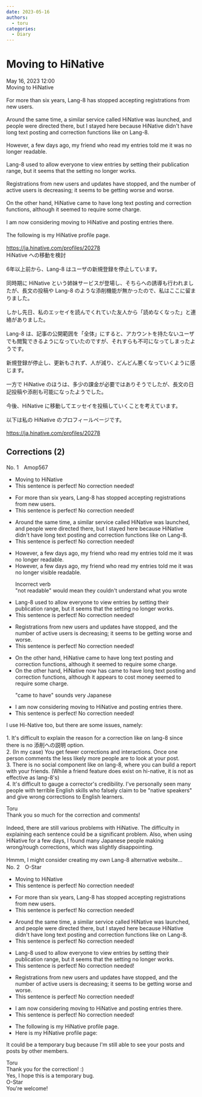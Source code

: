 ```yaml
---
date: 2023-05-16
authors:
  - toru
categories:
  - Diary
---
```


<h1 id="subject_show">Moving to HiNative</h1>
<div class="date">May 16, 2023 12:00</div>
<div id="post"><div id="body_show_ori">
Moving to HiNative<br/><br/>For more than six years, Lang-8 has stopped accepting registrations from new users.<br/><br/>Around the same time, a similar service called HiNative was launched, and people were directed there, but I stayed here because HiNative didn't have long text posting and correction functions like on Lang-8.<br/><br/>However, a few days ago, my friend who read my entries told me it was no longer readable.<br/><br/>Lang-8 used to allow everyone to view entries by setting their publication range, but it seems that the setting no longer works.<br/><br/>Registrations from new users and updates have stopped, and the number of active users is decreasing; it seems to be getting worse and worse.<br/><br/>On the other hand, HiNative came to have long text posting and correction functions, although it seemed to require some charge.<br/><br/>I am now considering moving to HiNative and posting entries there.<br/><br/>The following is my HiNative profile page.<br/><br/><a href="https://ja.hinative.com/profiles/20278" target="_blank">https://ja.hinative.com/profiles/20278</a>
</div></div>

<!-- more -->

<div id="post_ja"><div id="body_show_mo">
HiNative への移動を検討<br/><br/>6年以上前から、Lang-8 はユーザの新規登録を停止しています。<br/><br/>同時期に HiNative という姉妹サービスが登場し、そちらへの誘導も行われましたが、長文の投稿や Lang-8 のような添削機能が無かったので、私はここに留まりました。<br/><br/>しかし先日、私のエッセイを読んでくれていた友人から「読めなくなった」と連絡がありました。<br/><br/>Lang-8 は、記事の公開範囲を「全体」にすると、アカウントを持たないユーザでも閲覧できるようになっていたのですが、それすらも不可になってしまったようです。<br/><br/>新規登録が停止し、更新もされず、人が減り、どんどん悪くなっていくように感じます。<br/><br/>一方で HiNative のほうは、多少の課金が必要ではありそうでしたが、長文の日記投稿や添削も可能になったようでした。<br/><br/>今後、HiNative に移動してエッセイを投稿していくことを考えています。<br/><br/>以下は私の HiNative のプロフィールページです。<br/><br/><a href="https://ja.hinative.com/profiles/20278" target="_blank">https://ja.hinative.com/profiles/20278</a>
</div></div>

## Corrections (2)
<div id="block"><div class="first_name"> No. 1　<span class="just_name">Amop567</span></div><div id="block2">
<ul class="correction_field">
<li class="incorrect">Moving to HiNative</li>
<li class="corrected perfect">This sentence is perfect! No correction needed!</li>
</ul>
<ul class="correction_field">
<li class="incorrect">For more than six years, Lang-8 has stopped accepting registrations from new users.</li>
<li class="corrected perfect">This sentence is perfect! No correction needed!</li>
</ul>
<ul class="correction_field">
<li class="incorrect">Around the same time, a similar service called HiNative was launched, and people were directed there, but I stayed here because HiNative didn't have long text posting and correction functions like on Lang-8.</li>
<li class="corrected perfect">This sentence is perfect! No correction needed!</li>
</ul>
<ul class="correction_field">
<li class="incorrect">However, a few days ago, my friend who read my entries told me it was no longer readable.</li>
<li class="corrected correct">
However, a few days ago, my friend who read my entries told me it was no longer <span class="f_blue">visible</span> <span class="sline"><span class="f_red">readable</span></span>.
<p class="correction_comment">Incorrect verb<br/>"not readable" would mean they couldn't understand what you wrote</p>
</li>
</ul>
<ul class="correction_field">
<li class="incorrect">Lang-8 used to allow everyone to view entries by setting their publication range, but it seems that the setting no longer works.</li>
<li class="corrected perfect">This sentence is perfect! No correction needed!</li>
</ul>
<ul class="correction_field">
<li class="incorrect">Registrations from new users and updates have stopped, and the number of active users is decreasing; it seems to be getting worse and worse.</li>
<li class="corrected perfect">This sentence is perfect! No correction needed!</li>
</ul>
<ul class="correction_field">
<li class="incorrect">On the other hand, HiNative came to have long text posting and correction functions, although it seemed to require some charge.</li>
<li class="corrected correct">
On the other hand, HiNative <span class="f_blue">now has</span> <span class="sline"><span class="f_red">came to have</span></span> long text posting and correction functions, although it <span class="f_blue">appears to cost money</span> <span class="sline"><span class="f_red">seemed to require some charge</span></span>.
<p class="correction_comment">"came to have" sounds very Japanese</p>
</li>
</ul>
<ul class="correction_field">
<li class="incorrect">I am now considering moving to HiNative and posting entries there.</li>
<li class="corrected perfect">This sentence is perfect! No correction needed!</li>
</ul>
<p class="comment_small">
 I use Hi-Native too, but there are some issues, namely:
 <br/>
 <br/>
 1. It's difficult to explain the reason for a correction like on lang-8 since there is no 添削への説明 option.
 <br/>
 2. (In my case) You get fewer corrections and interactions. Once one person comments the less likely more people are to look at your post.
 <br/>
 3. There is no social component like on lang-8, where you can build a report with your friends. (While a friend feature does exist on hi-native, it is not as effective as lang-8's)
 <br/>
 4. It's difficult to gauge a corrector's credibility. I've personally seen many people with terrible English skills who falsely claim to be "native speakers" and give wrong corrections to English learners.
</p>

</div><div class="name"><span class="just_name">Toru</span><br>
Thank you so much for the correction and comments!<br/><br/>Indeed, there are still various problems with HiNative. The difficulty in explaining each sentence could be a significant problem. Also, when using HiNative for a few days, I found many Japanese people making wrong/rough corrections, which was slightly disappointing.<br/><br/>Hmmm, I might consider creating my own Lang-8 alternative website...
</div>
</div>
<div id="block"><div class="first_name"> No. 2　<span class="just_name">O-Star</span></div><div id="block2">
<ul class="correction_field">
<li class="incorrect">Moving to HiNative</li>
<li class="corrected perfect">This sentence is perfect! No correction needed!</li>
</ul>
<ul class="correction_field">
<li class="incorrect">For more than six years, Lang-8 has stopped accepting registrations from new users.</li>
<li class="corrected perfect">This sentence is perfect! No correction needed!</li>
</ul>
<ul class="correction_field">
<li class="incorrect">Around the same time, a similar service called HiNative was launched, and people were directed there, but I stayed here because HiNative didn't have long text posting and correction functions like on Lang-8.</li>
<li class="corrected perfect">This sentence is perfect! No correction needed!</li>
</ul>
<ul class="correction_field">
<li class="incorrect">Lang-8 used to allow everyone to view entries by setting their publication range, but it seems that the setting no longer works.</li>
<li class="corrected perfect">This sentence is perfect! No correction needed!</li>
</ul>
<ul class="correction_field">
<li class="incorrect">Registrations from new users and updates have stopped, and the number of active users is decreasing; it seems to be getting worse and worse.</li>
<li class="corrected perfect">This sentence is perfect! No correction needed!</li>
</ul>
<ul class="correction_field">
<li class="incorrect">I am now considering moving to HiNative and posting entries there.</li>
<li class="corrected perfect">This sentence is perfect! No correction needed!</li>
</ul>
<ul class="correction_field">
<li class="incorrect">The following is my HiNative profile page.</li>
<li class="corrected correct">
<span class="f_bold">Here</span> is my HiNative profile <span class="f_bold">page:</span>
</li>
</ul>
<p class="comment_small">
 It could be a temporary bug because I'm still able to see your posts and posts by other members.
</p>

</div><div class="name"><span class="just_name">Toru</span><br>
Thank you for the correction! :)<br/>Yes, I hope this is a temporary bug.
</div>
<div class="name"><span class="just_name">O-Star</span><br>
You're welcome!
</div>
</div>
